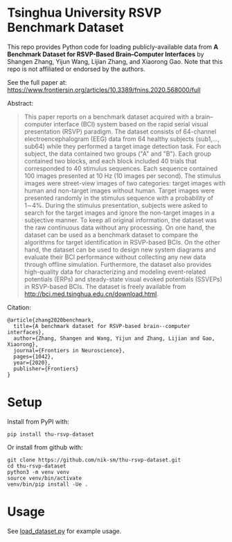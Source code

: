 # Tsinghua University RSVP Benchmark Dataset

This repo provides Python code for loading publicly-available data from **A Benchmark Dataset for RSVP-Based Brain–Computer Interfaces** by Shangen Zhang, Yijun Wang, Lijian Zhang, and Xiaorong Gao. Note that this repo is not affiliated or endorsed by the authors.

See the full paper at: https://www.frontiersin.org/articles/10.3389/fnins.2020.568000/full

Abstract:
> This paper reports on a benchmark dataset acquired with a brain–computer interface (BCI) system based on the rapid serial visual presentation (RSVP) paradigm. The dataset consists of 64-channel electroencephalogram (EEG) data from 64 healthy subjects (sub1,..., sub64) while they performed a target image detection task. For each subject, the data contained two groups ("A" and "B"). Each group contained two blocks, and each block included 40 trials that corresponded to 40 stimulus sequences. Each sequence contained 100 images presented at 10 Hz (10 images per second). The stimulus images were street-view images of two categories: target images with human and non-target images without human. Target images were presented randomly in the stimulus sequence with a probability of 1∼4%. During the stimulus presentation, subjects were asked to search for the target images and ignore the non-target images in a subjective manner. To keep all original information, the dataset was the raw continuous data without any processing. On one hand, the dataset can be used as a benchmark dataset to compare the algorithms for target identification in RSVP-based BCIs. On the other hand, the dataset can be used to design new system diagrams and evaluate their BCI performance without collecting any new data through offline simulation. Furthermore, the dataset also provides high-quality data for characterizing and modeling event-related potentials (ERPs) and steady-state visual evoked potentials (SSVEPs) in RSVP-based BCIs. The dataset is freely available from http://bci.med.tsinghua.edu.cn/download.html.

Citation:
```
@article{zhang2020benchmark,
  title={A benchmark dataset for RSVP-based brain--computer interfaces},
  author={Zhang, Shangen and Wang, Yijun and Zhang, Lijian and Gao, Xiaorong},
  journal={Frontiers in Neuroscience},
  pages={1042},
  year={2020},
  publisher={Frontiers}
}
```

# Setup

Install from PyPI with:
```shell
pip install thu-rsvp-dataset
```

Or install from github with:
```shell
git clone https://github.com/nik-sm/thu-rsvp-dataset.git
cd thu-rsvp-dataset
python3 -m venv venv
source venv/bin/activate
venv/bin/pip install -Ue .
```

# Usage 

See [load_dataset.py](examples/load_dataset.py) for example usage.